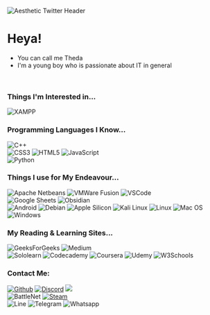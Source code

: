 ![Aesthetic Twitter Header](https://github.com/DeffreusTheda/DeffreusTheda/assets/147963726/569ddc0c-936c-4190-b829-00badb48fb99)<br>
# Heya!
- You can call me Theda
- I'm a young boy who is passionate about IT in general
<br>
<!-- ![Deffreus's GitHub stats](https://github-readme-stats.vercel.app/api?username=DeffreusTheda) -->

### Things I'm Interested in...
![XAMPP](https://img.shields.io/badge/Xampp-F37623?style=for-the-badge&logo=xampp&logoColor=white)<br>

### Programming Languages I Know...
![C++](https://img.shields.io/badge/C%2B%2B-00599C?style=for-the-badge&logo=c%2B%2B&logoColor=white)<br>
![CSS3](https://img.shields.io/badge/CSS3-1572B6?style=for-the-badge&logo=css3&logoColor=white)
![HTML5](https://img.shields.io/badge/HTML5-E34F26?style=for-the-badge&logo=html5&logoColor=white)
![JavaScript](https://img.shields.io/badge/JavaScript-323330?style=for-the-badge&logo=javascript&logoColor=F7DF1E)<br>
![Python](https://img.shields.io/badge/Python-FFD43B?style=for-the-badge&logo=python&logoColor=blue)<br>

### Things I use for My Endeavour...
![Apache Netbeans](https://img.shields.io/badge/apache%20netbeans-1B6AC6?style=for-the-badge&logo=apache%20netbeans%20IDE&logoColor=white)
![VMWare Fusion](https://img.shields.io/badge/VMware-231f20?style=for-the-badge&logo=VMware&logoColor=white)
![VSCode](https://img.shields.io/badge/VSCode-0078D4?style=for-the-badge&logo=visual%20studio%20code&logoColor=white)<br>
![Google Sheets](https://img.shields.io/badge/Google%20Sheets-34A853?style=for-the-badge&logo=google-sheets&logoColor=white)
![Obsidian](https://img.shields.io/badge/Obsidian-483699?style=for-the-badge&logo=Obsidian&logoColor=white)<br>
![Android](https://img.shields.io/badge/Android-3DDC84?style=for-the-badge&logo=android&logoColor=white)
![Debian](https://img.shields.io/badge/Debian-A81D33?style=for-the-badge&logo=debian&logoColor=white)
![Apple Silicon](https://img.shields.io/badge/apple%20silicon-333333?style=for-the-badge&logo=apple&logoColor=white)
![Kali Linux](https://img.shields.io/badge/Kali_Linux-557C94?style=for-the-badge&logo=kali-linux&logoColor=white)
![Linux](https://img.shields.io/badge/Linux-FCC624?style=for-the-badge&logo=linux&logoColor=black)
![Mac OS](https://img.shields.io/badge/mac%20os-000000?style=for-the-badge&logo=apple&logoColor=white)
![Windows](https://img.shields.io/badge/Windows-0078D6?style=for-the-badge&logo=windows&logoColor=white)<br>

### My Reading & Learning Sites...
![GeeksForGeeks](https://img.shields.io/badge/GeeksforGeeks-298D46?style=for-the-badge&logo=geeksforgeeks&logoColor=white)
![Medium](https://img.shields.io/badge/Medium-12100E?style=for-the-badge&logo=medium&logoColor=white)<br>
![Sololearn](https://img.shields.io/badge/-Sololearn-3a464b?style=for-the-badge&logo=Sololearn&logoColor=white)
![Codecademy](https://img.shields.io/badge/Codecademy-FFF0E5?style=for-the-badge&logo=codecademy&logoColor=303347)
![Coursera](https://img.shields.io/badge/Coursera-0056D2?style=for-the-badge&logo=Coursera&logoColor=white)
![Udemy](https://img.shields.io/badge/Udemy-EC5252?style=for-the-badge&logo=Udemy&logoColor=white)
![W3Schools](https://img.shields.io/badge/W3Schools-04AA6D?style=for-the-badge&logo=W3Schools&logoColor=white)<br>

### Contact Me:
[![Github](https://img.shields.io/badge/GitHub-100000?style=for-the-badge&logo=github&logoColor=white)](https://github.com/DeffreusTheda)
[![Discord](https://img.shields.io/badge/Discord-5865F2?style=for-the-badge&logo=discord&logoColor=white)](https://discordapp.com/users/759198715159511070)
<a href="mailto:thedadeffreus@gmail.com"><img src="https://img.shields.io/badge/Gmail-D14836?style=for-the-badge&logo=gmail&logoColor=white"></a><br>
![BattleNet](https://img.shields.io/badge/Battle.net-000?style=for-the-badge&logo=battle.net&logoColor=148EFF)
[![Steam](https://img.shields.io/badge/Steam-000000?style=for-the-badge&logo=steam&logoColor=white)](https://steamcommunity.com/profiles/76561199192504677)<br>
![Line](https://img.shields.io/badge/Line-00C300?style=for-the-badge&logo=line&logoColor=white)
![Telegram](https://img.shields.io/badge/Telegram-2CA5E0?style=for-the-badge&logo=telegram&logoColor=white)
![Whatsapp](https://img.shields.io/badge/WhatsApp-25D366?style=for-the-badge&logo=whatsapp&logoColor=white)<br><br>

<!-- ![visitors](https://visitor-badge.glitch.me/badge?page_id=DeffreusTheda.DeffreusTheda)<br> -->
<!-- ![Current UTC time](https://jojoee.jojoee.com/api/utcnowgif?utcnow) -->

<!---
DeffreusTheda/DeffreusTheda is a ✨ special ✨ repository because its `README.md` (this file) appears on your GitHub profile.
You can click the Preview link to take a look at your changes.
--->
